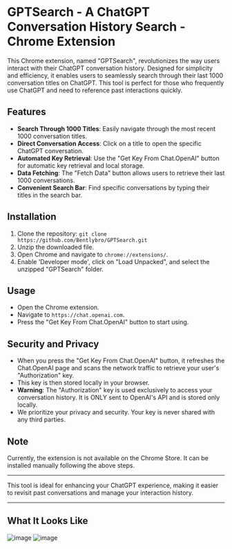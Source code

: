 # GPTSearch - A ChatGPT Conversation History Search - Chrome Extension

This Chrome extension, named "GPTSearch", revolutionizes the way users interact with their ChatGPT conversation history. Designed for simplicity and efficiency, it enables users to seamlessly search through their last 1000 conversation titles on ChatGPT. This tool is perfect for those who frequently use ChatGPT and need to reference past interactions quickly.

## Features

- **Search Through 1000 Titles**: Easily navigate through the most recent 1000 conversation titles.
- **Direct Conversation Access**: Click on a title to open the specific ChatGPT conversation.
- **Automated Key Retrieval**: Use the "Get Key From Chat.OpenAI" button for automatic key retrieval and local storage.
- **Data Fetching**: The "Fetch Data" button allows users to retrieve their last 1000 conversations.
- **Convenient Search Bar**: Find specific conversations by typing their titles in the search bar.

## Installation

1. Clone the repository: `git clone https://github.com/Bentlybro/GPTSearch.git`
2. Unzip the downloaded file.
3. Open Chrome and navigate to `chrome://extensions/`.
4. Enable 'Developer mode', click on "Load Unpacked", and select the unzipped "GPTSearch" folder.

## Usage

- Open the Chrome extension.
- Navigate to `https://chat.openai.com`.
- Press the "Get Key From Chat.OpenAI" button to start using.

## Security and Privacy

- When you press the "Get Key From Chat.OpenAI" button, it refreshes the Chat.OpenAI page and scans the network traffic to retrieve your user's "Authorization" key. 
- This key is then stored locally in your browser.
- **Warning**: The "Authorization" key is used exclusively to access your conversation history. It is ONLY sent to OpenAI's API and is stored only locally.
- We prioritize your privacy and security. Your key is never shared with any third parties.

## Note

Currently, the extension is not available on the Chrome Store. It can be installed manually following the above steps.

---

This tool is ideal for enhancing your ChatGPT experience, making it easier to revisit past conversations and manage your interaction history.

---
## What It Looks Like

![image](https://github.com/Bentlybro/GPTSearch/assets/27962737/0289d7af-7f55-418e-a86b-913121b5d05f)
![image](https://github.com/Bentlybro/GPTSearch/assets/27962737/a21cc8f3-a45f-4403-a107-ece1594a23e8)

